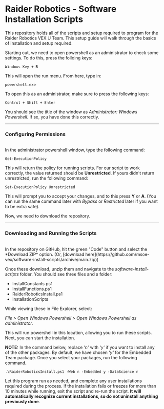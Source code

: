 # Raider Robotics - Software Installation Scripts
This repository holds all of the scripts and setup required to program for the Raider Robotics VEX U Team. This setup guide will walk through the basics of installation and setup required.

Starting out, we need to open powershell as an administrator to check some settings. To do this, press the folloing keys:

    Windows Key + R

This will open the run menu. From here, type in:

    powershell.exe

To open this as an administrator, make sure to press the following keys:

    Control + Shift + Enter

You should see the title of the window as *Administrator: Windows Powershell*. If so, you have done this correctly.

***
### Configuring Permissions
<br>
In the administrator powershell window, type the following command:

    Get-ExecutionPolicy

This will return the policy for running scripts. For our script to work correctly, the value returned should be **Unrestricted**. If yours didn't return unrestricted, run the following command:

    Set-ExecutionPolicy Unrestricted

This will prompt you to accept your changes, and to this press **Y** or **A**. (You can run the same command later with *Bypass* or *Restricted* later if you want to be extra safe).

Now, we need to download the repository. 

*** 
### Downloading and Running the Scripts
<br>
In the repository on GitHub, hit the green "Code" button and select the *Download ZIP* option. (Or, [download here](https://github.com/msoe-vex/software-install-scripts/archive/main.zip))

Once these download, unzip them and navigate to the *software-install-scripts* folder. You should see three files and a folder:
- InstallConstants.ps1
- InstallFunctions.ps1
- RaiderRoboticsInstall.ps1
- InstallationScripts

While viewing these in File Explorer, select:

*File > Open Windows Powershell > Open Windows Powershell as administrator*. 

This will run powershell in this location, allowing you to run these scripts. Next, you can start the installation.

**NOTE:** In the command below, replace *'n'* with *'y'* if you want to install any of the other packages. By default, we have chosen *'y'* for the Embedded Team package. Once you select your packages, run the following command.

    .\RaiderRoboticsInstall.ps1 -Web n -Embedded y -DataScience n

Let this program run as needed, and complete any user installations required during the process. If the installation fails or freezes for more than 10 minutes while running, exit the script and re-run the script. **It will automatically recognize current installations, so do not uninstall anything previously done**.




